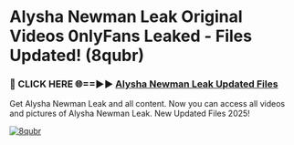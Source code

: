 # Alysha Newman Leak Original Videos 0nlyFans Leaked - Files Updated! (8qubr)

<h3>🔴 CLICK HERE 🌐==►► <a href="https://tinyurl.com/2wckxsce" rel="nofollow">Alysha Newman Leak Updated Files</a></h3>

Get Alysha Newman Leak and all content. Now you can access all videos and pictures of Alysha Newman Leak. New Updated Files 2025!

[![8qubr](https://i.imgur.com/AFduVYN.gif)](https://tinyurl.com/2wckxsce)
